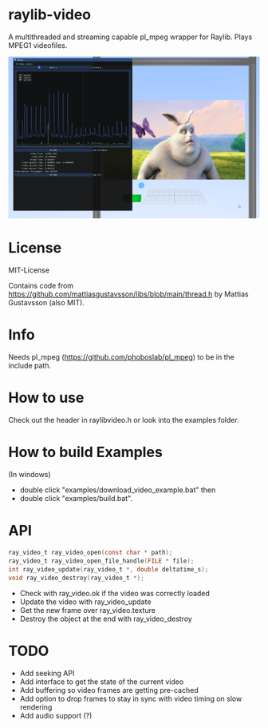 # raylib-video
A multithreaded and streaming capable pl_mpeg wrapper for Raylib.
Plays MPEG1 videofiles.

![preview image](example/preview.png)

# License
MIT-License

Contains code from https://github.com/mattiasgustavsson/libs/blob/main/thread.h by Mattias Gustavsson (also MIT).

# Info
Needs pl_mpeg (https://github.com/phoboslab/pl_mpeg) to be in the include path.

# How to use
Check out the header in raylibvideo.h or look into the examples folder.

# How to build Examples
(In windows) 
- double click "examples/download_video_example.bat" then
- double click "examples/build.bat".

# API
```c
ray_video_t ray_video_open(const char * path);
ray_video_t ray_video_open_file_handle(FILE * file);
int ray_video_update(ray_video_t *, double deltatime_s);
void ray_video_destroy(ray_video_t *);
```

- Check with ray_video.ok if the video was correctly loaded
- Update the video with ray_video_update
- Get the new frame over ray_video.texture
- Destroy the object at the end with ray_video_destroy

# TODO
- Add seeking API
- Add interface to get the state of the current video
- Add buffering so video frames are getting pre-cached
- Add option to drop frames to stay in sync with video timing on slow rendering
- Add audio support (?)
